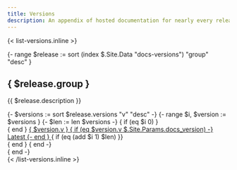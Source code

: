 ```yaml
---
title: Versions
description: An appendix of hosted documentation for nearly every release of Bootstrap, from v1 through v5.
---
```


{< list-versions.inline >}
<div class="row">
  {- range $release := sort (index $.Site.Data "docs-versions") "group" "desc" }
  <div class="col-md-6 col-lg-4 col-xl mb-4">
    <h2>{ $release.group }</h2>
    <p>{{ $release.description }}</p>
    {- $versions := sort $release.versions "v" "desc" -}
    {- range $i, $version := $versions }
      {- $len := len $versions -}
      { if (eq $i 0) }<div class="list-group">{ end }
        <a class="list-group-item list-group-item-action py-2 text-primary{{ if (eq $version.v $.Site.Params.docs_version) }} d-flex justify-content-between align-items-center{{ end }}" href="{{ $release.baseurl }}/{{ $version.v }}/">
          { $version.v }
          { if (eq $version.v $.Site.Params.docs_version) -}
          <span class="badge bg-primary">Latest</span>
          {- end }
        </a>
      { if (eq (add $i 1) $len) }}</div>{ end }
    { end -}
  </div>
  { end -}
</div>
{< /list-versions.inline >}
